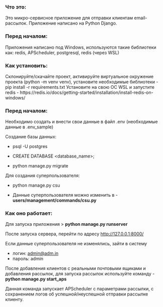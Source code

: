 <h3><b>Что это:</b></h2>

Это микро-сервисное приложение для отправки клиентам email-рассылок.
Приложение написано на Python Django. 

<h3><b>Перед началом:</b></h2>

Приложения написано под Windows, используются такие библиотеки как: redis, APScheduler, postgresql, redis (через WSL)

<h3><b>Как установить:</b></h2>
Склонируйте/скачайте проект, активируйте виртуальное окружение проекта (python -m venv venv), установите необходимые библиотеки - pip install -r requirements.txt 
Установите на свою ОС WSL и запустите redis - https://redis.io/docs/getting-started/installation/install-redis-on-windows/ 

<h3><b>Перед началом:</b></h2>

Необходимо создать и внести свои данные в файл .env (необходимые данные в .env_sample)

Создание базы данных:
- psql -U postgres

- CREATE DATABASE <database_name>;

- python manage.py migrate

Для создания суперпользователя:
- python manage.py csu

- Данные суперпользователя можно изменить в - <b>users/management/commands/csu.py</b>

<h3><b>Как оно работает:</b></h2>

Для запуска приложения > <b>python manage.py runserver</b>

После запуска сервера, перейти по адресу http://127.0.0.1:8000/

Если данные суперпользователя не изменялись, зайти в систему
- логин: admin@adm.in
- пароль: admin

После добавления клиентов с реальными почтовыми ящиками и добавления рассылок, для запуска рассылок используйте команду - 
<b>python manage.py start_aps</b>

Данная команда запускает APScheduler с параметрами рассылки, с сохранением логов об успешной/неуспешной отправки рассылке клиенту.

